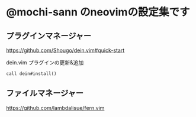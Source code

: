 # @mochi-sann のneovimの設定集です

## プラグインマネージャー

https://github.com/Shougo/dein.vim#quick-start

dein.vim
プラグインの更新&追加
```:bash
call dein#install()
```
## ファイルマネージャー
https://github.com/lambdalisue/fern.vim
